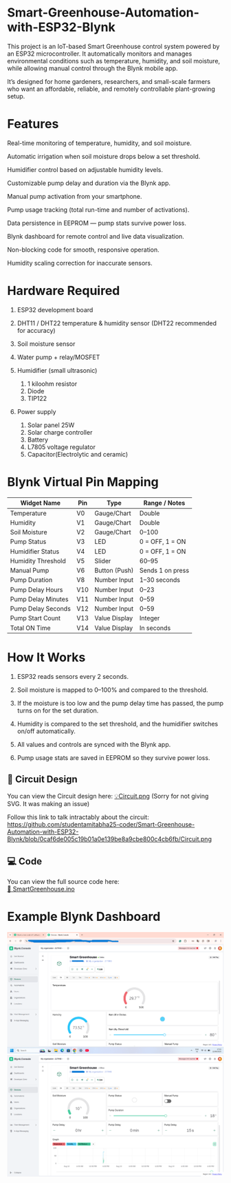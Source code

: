 # Smart-Greenhouse-Automation-with-ESP32-Blynk
This project is an IoT-based Smart Greenhouse control system powered by an ESP32 microcontroller. It automatically monitors and manages environmental conditions such as temperature, humidity, and soil moisture, while allowing manual control through the Blynk mobile app.

It’s designed for home gardeners, researchers, and small-scale farmers who want an affordable, reliable, and remotely controllable plant-growing setup.

# Features

Real-time monitoring of temperature, humidity, and soil moisture.

Automatic irrigation when soil moisture drops below a set threshold.

Humidifier control based on adjustable humidity levels.

Customizable pump delay and duration via the Blynk app.

Manual pump activation from your smartphone.

Pump usage tracking (total run-time and number of activations).

Data persistence in EEPROM — pump stats survive power loss.

Blynk dashboard for remote control and live data visualization.

Non-blocking code for smooth, responsive operation.

Humidity scaling correction for inaccurate sensors.

# Hardware Required

1)  ESP32 development board

2) DHT11 / DHT22 temperature & humidity sensor (DHT22 recommended for accuracy)

3) Soil moisture sensor

4) Water pump + relay/MOSFET

5) Humidifier (small ultrasonic)
   1. 1 kiloohm resistor
   2. Diode
   3. TIP122

7) Power supply
   1. Solar panel 25W
   2. Solar charge controller
   3. Battery
   4. L7805 voltage regulator
   5. Capacitor(Electrolytic and ceramic)


# Blynk Virtual Pin Mapping
| Widget Name        | Pin | Type          | Range / Notes    |
| ------------------ | --- | ------------- | ---------------- |
| Temperature        | V0  | Gauge/Chart   | Double           |
| Humidity           | V1  | Gauge/Chart   | Double           |
| Soil Moisture      | V2  | Gauge/Chart   | 0–100            |
| Pump Status        | V3  | LED           | 0 = OFF, 1 = ON  |
| Humidifier Status  | V4  | LED           | 0 = OFF, 1 = ON  |
| Humidity Threshold | V5  | Slider        | 60–95            |
| Manual Pump        | V6  | Button (Push) | Sends 1 on press |
| Pump Duration      | V8  | Number Input  | 1–30 seconds     |
| Pump Delay Hours   | V10 | Number Input  | 0–23             |
| Pump Delay Minutes | V11 | Number Input  | 0–59             |
| Pump Delay Seconds | V12 | Number Input  | 0–59             |
| Pump Start Count   | V13 | Value Display | Integer          |
| Total ON Time      | V14 | Value Display | In seconds       |

# How It Works

1. ESP32 reads sensors every 2 seconds.

2. Soil moisture is mapped to 0–100% and compared to the threshold.

3. If the moisture is too low and the pump delay time has passed, the pump turns on for the set duration.

4. Humidity is compared to the set threshold, and the humidifier switches on/off automatically.

5. All values and controls are synced with the Blynk app.

6. Pump usage stats are saved in EEPROM so they survive power loss.


## 🔌 Circuit Design

You can view the Circuit design here:
[💡Circuit.png](Circuit.png)
(Sorry for not giving SVG. It was making an issue)

Follow this link to talk intractably about the circuit:
https://github.com/studentamitabha25-coder/Smart-Greenhouse-Automation-with-ESP32-Blynk/blob/0caf6de005c19b01a0e139be8a9cbe800c4cb6fb/Circuit.png

## 💻 Code
You can view the full source code here:  
[📜 SmartGreenhouse.ino](Smart_Greenhouse.ino)


# Example Blynk Dashboard
![Image Alt](https://github.com/studentamitabha25-coder/Smart-Greenhouse-Automation-with-ESP32-Blynk/blob/bd5129f273b2d1e766a67c116b4c0977a55bba4d/another%20screenchot.png)
![Image Alt](https://github.com/studentamitabha25-coder/Smart-Greenhouse-Automation-with-ESP32-Blynk/blob/bd5129f273b2d1e766a67c116b4c0977a55bba4d/Screenshot%20(117).png)

